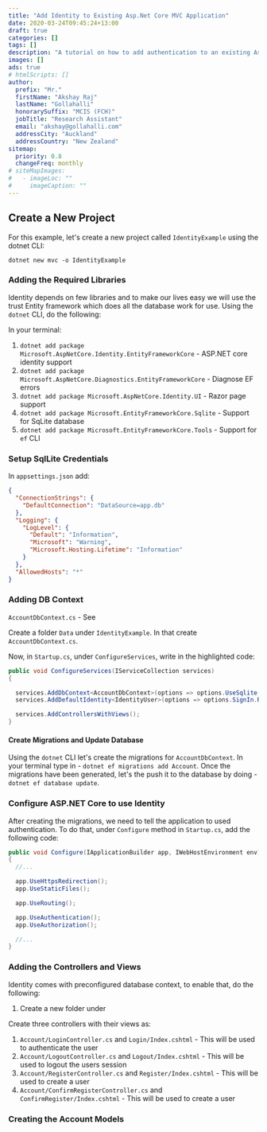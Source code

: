 ```yaml
---
title: "Add Identity to Existing Asp.Net Core MVC Application"
date: 2020-03-24T09:45:24+13:00
draft: true
categories: []
tags: []
description: "A tutorial on how to add authentication to an existing Asp.Net Core MVC application"
images: []
ads: true
# htmlScripts: []
author:
  prefix: "Mr."
  firstName: "Akshay Raj"
  lastName: "Gollahalli"
  honorarySuffix: "MCIS (FCH)"
  jobTitle: "Research Assistant"
  email: "akshay@gollahalli.com"
  addressCity: "Auckland"
  addressCountry: "New Zealand"
sitemap:
  priority: 0.8
  changeFreq: monthly
# siteMapImages:
#   - imageLoc: ""
#     imageCaption: ""
---
```


## Create a New Project
For this example, let's create a new project called `IdentityExample` using the dotnet CLI:

`dotnet new mvc -o IdentityExample`

### Adding the Required Libraries

Identity depends on few libraries and to make our lives easy we will use the trust Entity framework which does all the database work for use. Using the `dotnet` CLI, do the following:

In your terminal:

1. `dotnet add package Microsoft.AspNetCore.Identity.EntityFrameworkCore` - ASP.NET core identity support
2. `dotnet add package Microsoft.AspNetCore.Diagnostics.EntityFrameworkCore` - Diagnose EF errors
3. `dotnet add package Microsoft.AspNetCore.Identity.UI` - Razor page support
4. `dotnet add package Microsoft.EntityFrameworkCore.Sqlite` - Support for SqLite database
5. `dotnet add package Microsoft.EntityFrameworkCore.Tools` - Support for `ef` CLI

### Setup SqlLite Credentials

In `appsettings.json` add:

```json {linenos=table,hl_lines=[2,3,4]}
{
  "ConnectionStrings": {
    "DefaultConnection": "DataSource=app.db"
  },
  "Logging": {
    "LogLevel": {
      "Default": "Information",
      "Microsoft": "Warning",
      "Microsoft.Hosting.Lifetime": "Information"
    }
  },
  "AllowedHosts": "*"
}
```

### Adding DB Context

`AccountDbContext.cs` - See 

Create a folder `Data` under `IdentityExample`. In that create `AccountDbContext.cs`.

Now, in `Startup.cs`, under `ConfigureServices`, write in the highlighted code:

```cs {linenos=table,hl_lines=[4,5]}
public void ConfigureServices(IServiceCollection services)
{

  services.AddDbContext<AccountDbContext>(options => options.UseSqlite(_configuration.GetConnectionString("DefaultConnection")));
  services.AddDefaultIdentity<IdentityUser>(options => options.SignIn.RequireConfirmedAccount = true).AddEntityFrameworkStores<AccountDbContext>();

  services.AddControllersWithViews();
}
```

#### Create Migrations and Update Database

Using the `dotnet` CLI let's create the migrations for `AccountDbContext`. In your terminal type in - `dotnet ef migrations add Account`. Once the migrations have been generated, let's the push it to the database by doing - `dotnet ef database update`.

### Configure ASP.NET Core to use Identity

After creating the migrations, we need to tell the application to used authentication. To do that, under `Configure` method in `Startup.cs`, add the following code:

```cs {linenos=table,hl_lines=[10]}
public void Configure(IApplicationBuilder app, IWebHostEnvironment env)
{
  //...

  app.UseHttpsRedirection();
  app.UseStaticFiles();

  app.UseRouting();

  app.UseAuthentication();
  app.UseAuthorization();

  //...
}
```

### Adding the Controllers and Views

Identity comes with preconfigured database context, to enable that, do the following:

1. Create a new folder under

Create three controllers with their views as:

1. `Account/LoginController.cs` and `Login/Index.cshtml` - This will be used to authenticate the user
2. `Account/LogoutController.cs` and `Logout/Index.cshtml` - This will be used to logout the users session
3. `Account/RegisterController.cs` and `Register/Index.cshtml` - This will be used to create a user
4. `Account/ConfirmRegisterController.cs` and `ConfirmRegister/Index.cshtml` - This will be used to create a user

### Creating the Account Models
